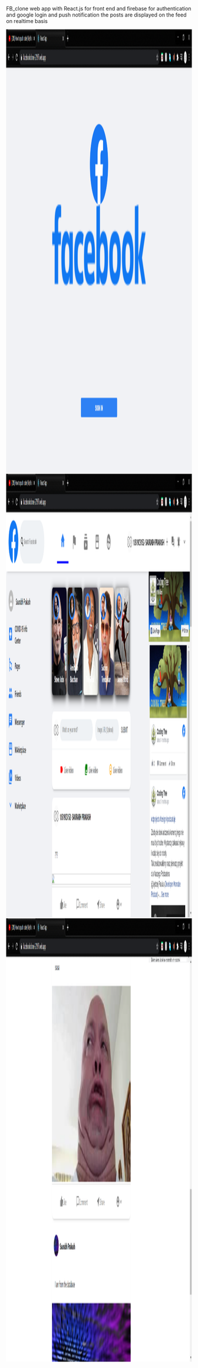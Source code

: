 FB_clone web app with React.js for front end and firebase for authentication and google login and push notification
the posts are displayed on the feed on realtime basis

<img src="https://github.com/Saurabh-crypto16/facebook_clone/blob/master/login%20page.png" width="1500" height="1200" />

<img src="https://github.com/Saurabh-crypto16/facebook_clone/blob/master/ss1.png" width="1500" height="1200" />

<img src="https://github.com/Saurabh-crypto16/facebook_clone/blob/master/ss2.png" width="1500" height="1200" />
